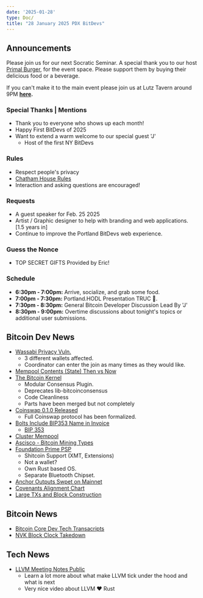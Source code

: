 ```yaml
---
date: '2025-01-28'
type: Doc/
title: "28 January 2025 PDX BitDevs"
---
```


## Announcements

Please join us for our next Socratic Seminar. A special thank you to our host <a href="https://dicksprimalburger.com/" data-no-summary>Primal Burger</a>, for the event space. Please support them by buying their delicious food or a beverage.

If you can't make it to the main event please join us at Lutz Tavern around 9PM **<a href="https://www.lutztavern.com/" data-no-summary>here</a>.**

### Special Thanks | Mentions

- Thank you to everyone who shows up each month!
- Happy First BitDevs of 2025
- Want to extend a warm welcome to our special guest 'J'
  - Host of the first NY BitDevs

### Rules

- Respect people's privacy
- [Chatham House Rules](https://www.chathamhouse.org/about-us/chatham-house-rule)
- Interaction and asking questions are encouraged!

### Requests

- A guest speaker for Feb. 25 2025
- Artist / Graphic designer to help with branding and web applications. [1.5 years in]
- Continue to improve the Portland BitDevs web experience.

### Guess the Nonce

- TOP SECRET GIFTS Provided by Eric! 

### Schedule

- **6:30pm - 7:00pm:** Arrive, socialize, and grab some food.
- **7:00pm - 7:30pm:** Portland.HODL Presentation TRUC 🚚.
- **7:30pm - 8:30pm:** General Bitcoin Developer Discussion Lead By 'J'
- **8:30pm - 9:00pm:** Overtime discussions about tonight's topics or additional user submissions.

## Bitcoin Dev News
- [Wassabi Privacy Vuln.](https://github.com/GingerPrivacy/GingerWallet/discussions/116)
  - 3 different wallets affected.
  - Coordinator can enter the join as many times as they would like.
- [Mempool Contents (State) Then vs Now](https://x.com/mononautical/status/1841595148544745652)
- [The Bitcoin Kernel](https://thecharlatan.ch/Kernel/)
  - Modular Consensus Plugin.
  - Deprecates lib-bitcoinconsensus
  - Code Cleanliness
  - Parts have been merged but not completely
- [Coinswap 0.1.0 Released](https://github.com/citadel-tech/coinswap/releases/tag/v0.1.0)
  - Full Coinswap protocol has been formalized.
- [Bolts Include BIP353 Name in Invoice](https://github.com/lightning/bolts/pull/1180)
  - [BIP 353]()
- [Cluster Mempool](https://github.com/bitcoin/bitcoin/pull/31122)
- [Ascisco - Bitcoin Mining Types](https://x.com/aeonBTC/status/1866941104320553177)
- [Foundation Prime PSP](https://www.youtube.com/watch?v=0TjuC4NVxnI)
  - Shitcoin Support (XMT, Extensions)
  - Not a wallet?
  - Own Rust based OS.
  - Separate Bluetooth Chipset.
- [Anchor Outputs Swpet on Mainnet](https://mempool.space/address/bc1qqjn2j9cac562ws65raxeua88km8t4z5vqpun0l)
- [Covenants Alignment Chart](https://en.bitcoin.it/wiki/Covenants_support)
- [Large TXs and Block Construction](https://bitcoin.stackexchange.com/questions/124636/why-do-standardness-rules-limit-transaction-weight)

## Bitcoin News
- [Bitcoin Core Dev Tech Transacripts](https://btctranscripts.com/bitcoin-core-dev-tech/2024-10)
- [NVK Block Clock Takedown](https://x.com/zachherbert/status/1857157133638250551)

## Tech News
- [LLVM Meeting Notes Public](https://www.youtube.com/@LLVMPROJ/videos)
  - Learn a lot more about what make LLVM tick under the hood and what is next
  - Very nice video about LLVM ❤️ Rust
